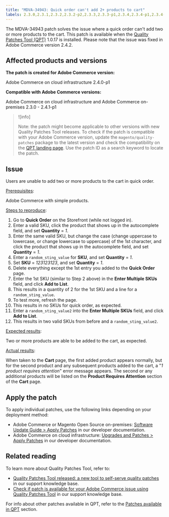 ```yaml
---
title: "MDVA-34943: Quick order can't add 2+ products to cart"
labels: 2.3.0,2.3.1,2.3.2,2.3.2-p2,2.3.3,2.3.3-p1,2.3.4,2.3.4-p1,2.3.4-p2,2.3.5,2.3.5-p1,2.3.5-p2,2.3.6,2.3.6-p1,2.4.0,2.4.0-p1,2.4.1,2.4.1-p1,QPT 1.0.17,QPT patches,Magento Commerce,Magento Commerce Cloud,Quality Patches Tool,SKU,cart,products,quick order,Adobe Commerce,cloud infrastructure,on-premises
---
```


The MDVA-34943 patch solves the issue where a quick order can't add two or more products to the cart. This patch is available when the [Quality Patches Tool (QPT)](https://support.magento.com/hc/en-us/articles/360047139492) 1.0.17 is installed. Please note that the issue was fixed in Adobe Commerce version 2.4.2.

## Affected products and versions

**The patch is created for Adobe Commerce version:**

Adobe Commerce on cloud infrastructure 2.4.0-p1

**Compatible with Adobe Commerce versions:**

Adobe Commerce on cloud infrastructure and Adobe Commerce on-premises 2.3.0 - 2.4.1-p1

>![info]
>
 >Note: the patch might become applicable to other versions with new Quality Patches Tool releases. To check if the patch is compatible with your Adobe Commerce version, update the `magento/quality-patches` package to the latest version and check the compatibility on the [QPT landing page](https://devdocs.magento.com/quality-patches/tool.html#patch-grid). Use the patch ID as a search keyword to locate the patch.

## Issue

Users are unable to add two or more products to the cart in quick order.

<ins>Prerequisites</ins>:

Adobe Commerce with simple products.

<ins>Steps to reproduce</ins>:

1. Go to **Quick Order** on the Storefront (while not logged in).
1. Enter a valid SKU, click the product that shows up in the autocomplete field, and set **Quantity** = *1*.
1. Enter the same valid SKU, but change the case (change uppercase to lowercase, or change lowercase to uppercase) of the 1st character, and click the product that shows up in the autocomplete field, and set **Quantity** = *1*.
1. Enter a `random_sting_value` for **SKU**, and set **Quantity** = *1*.
1. Set **SKU** = *123123123*, and set **Quantity** = *1*.
1. Delete everything except the 1st entry you added to the **Quick Order** page.
1. Enter the 1st SKU (similar to Step 2 above) in the **Enter Multiple SKUs** field, and click **Add to List**.
1. This results in a quantity of 2 for the 1st SKU and a line for a `random_sting_value`.
1. To test more, refresh the page.
1. This results in no SKUs for quick order, as expected.
1. Enter a `random_sting_value2` into the **Enter Multiple SKUs** field, and click **Add to List**.
1. This results in two valid SKUs from before and a `random_sting_value2`.

<ins>Expected results</ins>:

Two or more products are able to be added to the cart, as expected.

<ins>Actual results</ins>:

When taken to the **Cart** page, the first added product appears normally, but for the second product and any subsequent products added to the cart, a "*1 product requires attention*" error message appears. The second or any additional products will be listed on the **Product Requires Attention** section of the **Cart** page.

## Apply the patch

To apply individual patches, use the following links depending on your deployment method:

* Adobe Commerce or Magento Open Source on-premises: [Software Update Guide > Apply Patches](https://devdocs.magento.com/guides/v2.4/comp-mgr/patching/mqp.html) in our developer documentation.
* Adobe Commerce on cloud infrastructure: [Upgrades and Patches > Apply Patches](https://devdocs.magento.com/cloud/project/project-patch.html) in our developer documentation. 

## Related reading

To learn more about Quality Patches Tool, refer to:

* [Quality Patches Tool released: a new tool to self-serve quality patches](https://support.magento.com/hc/en-us/articles/360047139492) in our support knowledge base.
* [Check if patch is available for your Adobe Commerce issue using Quality Patches Tool](https://support.magento.com/hc/en-us/articles/360047125252) in our support knowledge base.

For info about other patches available in QPT, refer to the [Patches available in QPT](https://support.magento.com/hc/en-us/sections/360010506631-Patches-available-in-QPT-tool-) section.
